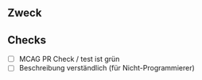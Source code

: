 ## Zweck
<!-- Kurz erklären, was geändert wird -->

## Checks
- [ ] MCAG PR Check / test ist grün
- [ ] Beschreibung verständlich (für Nicht-Programmierer)
